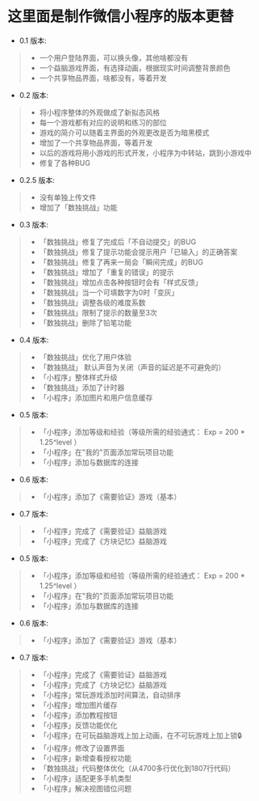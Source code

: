# 这里面是制作微信小程序的版本更替

* 0.1 版本:
>    - 一个用户登陆界面，可以换头像，其他啥都没有
>    - 一个益脑游戏界面，有选择动画，根据现实时间调整背景颜色
>    - 一个共享物品界面，啥都没有，等着开发

* 0.2 版本:
>    - 将小程序整体的外观做成了新拟态风格
>    - 每一个游戏都有对应的说明和练习的部位
>    - 游戏的简介可以随着主界面的外观更改是否为暗黑模式
>    - 增加了一个共享物品界面，等着开发
>    - 以后的游戏将用小游戏的形式开发，小程序为中转站，跳到小游戏中
>    - 修复了各种BUG

* 0.2.5 版本:
>    - 没有单独上传文件
>    - 增加了「数独挑战」功能

* 0.3 版本:
>    - 「数独挑战」修复了完成后「不自动提交」的BUG
>    - 「数独挑战」修复了提示功能会提示用户「已输入」的正确答案
>    - 「数独挑战」修复了再来一局会「瞬间完成」的BUG
>    - 「数独挑战」增加了「重复的错误」的提示
>    - 「数独挑战」增加点击各种按钮时会有「样式反馈」
>    - 「数独挑战」当一个可填数字为0时「变灰」
>    - 「数独挑战」调整各级的难度系数
>    - 「数独挑战」限制了提示的数量至3次
>    - 「数独挑战」删除了铅笔功能

* 0.4 版本:
>    - 「数独挑战」优化了用户体验
>    - 「数独挑战」 默认声音为关闭（声音的延迟是不可避免的）
>    - 「小程序」整体样式升级
>    - 「数独挑战」添加了计时器
>    - 「小程序」添加图片和用户信息缓存

* 0.5 版本:
>    - 「小程序」添加等级和经验（等级所需的经验通式： Exp = 200  * 1.25^level ）
>    - 「小程序」在"我的"页面添加常玩项目功能
>    - 「小程序」添加与数据库的连接

* 0.6 版本:
>    - 「小程序」添加了《需要验证》游戏（基本）

* 0.7 版本:
>    - 「小程序」完成了《需要验证》益脑游戏
>    - 「小程序」完成了《方块记忆》益脑游戏
* 0.5 版本:
>    - 「小程序」添加等级和经验（等级所需的经验通式： Exp = 200  * 1.25^level ）
>    - 「小程序」在"我的"页面添加常玩项目功能
>    - 「小程序」添加与数据库的连接

* 0.6 版本:
>    - 「小程序」添加了《需要验证》游戏（基本）

* 0.7 版本:
>    - 「小程序」完成了《需要验证》益脑游戏
>    - 「小程序」完成了《方块记忆》益脑游戏
>    - 「小程序」常玩游戏添加时间算法，自动排序
>    - 「小程序」增加图片缓存
>    - 「小程序」添加教程按钮
>    - 「小程序」反馈功能优化
>    - 「小程序」在可玩益脑游戏上加上动画，在不可玩游戏上加上锁🔒
>    - 「小程序」修改了设置界面
>    - 「小程序」新增查看授权功能
>    - 「数独挑战」代码整体优化（从4700多行优化到1807行代码）
>    - 「小程序」适配更多手机类型
>    - 「小程序」解决视图错位问题
